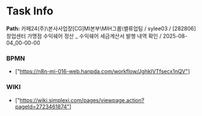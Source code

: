 # Task Info

**Path:** 카페24(주)\본사사업장\[CG]MI본부\MIH그룹\밸류업팀 / sylee03 / [282806] 창업센터 가맹점 수익쉐어 정산 _ 수익쉐어 세금계산서 발행 내역 확인 / 2025-08-04_00-00-00

### BPMN
- ["https://n8n-mi-016-web.hanpda.com/workflow/JghkIVTfsecx1nQV"]

### WIKI
- ["https://wiki.simplexi.com/pages/viewpage.action?pageId=2723461874"]

